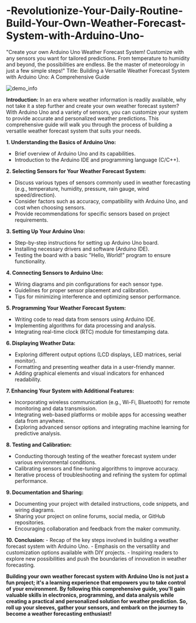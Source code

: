 # -Revolutionize-Your-Daily-Routine-Build-Your-Own-Weather-Forecast-System-with-Arduino-Uno-
"Create your own Arduino Uno Weather Forecast System! Customize with any sensors you want for tailored predictions. From temperature to humidity and beyond, the possibilities are endless. Be the master of meteorology in just a few simple steps!"
Title: Building a Versatile Weather Forecast System with Arduino Uno: A Comprehensive Guide

![demo_info](https://github.com/krishna1000101/-Revolutionize-Your-Daily-Routine-Build-Your-Own-Weather-Forecast-System-with-Arduino-Uno-/assets/121123413/487fc4dc-e5bb-439a-b7e2-6781906a6159)

**Introduction:**
In an era where weather information is readily available, why not take it a step further and create your own weather forecast system? With Arduino Uno and a variety of sensors, you can customize your system to provide accurate and personalized weather predictions. This comprehensive guide will walk you through the process of building a versatile weather forecast system that suits your needs.

**1. Understanding the Basics of Arduino Uno:** 
   - Brief overview of Arduino Uno and its capabilities.
   - Introduction to the Arduino IDE and programming language (C/C++).
 
**2. Selecting Sensors for Your Weather Forecast System:**
   - Discuss various types of sensors commonly used in weather forecasting (e.g., temperature, humidity, pressure, rain gauge, wind speed/direction).
   - Consider factors such as accuracy, compatibility with Arduino Uno, and cost when choosing sensors.
   - Provide recommendations for specific sensors based on project requirements.

**3. Setting Up Your Arduino Uno:**
   - Step-by-step instructions for setting up Arduino Uno board.
   - Installing necessary drivers and software (Arduino IDE).
   - Testing the board with a basic "Hello, World!" program to ensure functionality.

**4. Connecting Sensors to Arduino Uno:**
   - Wiring diagrams and pin configurations for each sensor type.
   - Guidelines for proper sensor placement and calibration.
   - Tips for minimizing interference and optimizing sensor performance.

**5. Programming Your Weather Forecast System:**
   - Writing code to read data from sensors using Arduino IDE.
   - Implementing algorithms for data processing and analysis.
   - Integrating real-time clock (RTC) module for timestamping data.

**6. Displaying Weather Data:**
   - Exploring different output options (LCD displays, LED matrices, serial monitor).
   - Formatting and presenting weather data in a user-friendly manner.
   - Adding graphical elements and visual indicators for enhanced readability.

**7. Enhancing Your System with Additional Features:** 
   - Incorporating wireless communication (e.g., Wi-Fi, Bluetooth) for remote monitoring and data transmission.
   - Integrating web-based platforms or mobile apps for accessing weather data from anywhere.
   - Exploring advanced sensor options and integrating machine learning for predictive analysis.

**8. Testing and Calibration:**
   - Conducting thorough testing of the weather forecast system under various environmental conditions.
   - Calibrating sensors and fine-tuning algorithms to improve accuracy.
   - Iterative process of troubleshooting and refining the system for optimal performance.

**9. Documentation and Sharing:**
   - Documenting your project with detailed instructions, code snippets, and wiring diagrams.
   - Sharing your project on online forums, social media, or GitHub repositories.
   - Encouraging collaboration and feedback from the maker community.

**10. Conclusion:**
    - Recap of the key steps involved in building a weather forecast system with Arduino Uno.
    - Emphasis on the versatility and customization options available with DIY projects.
    - Inspiring readers to explore new possibilities and push the boundaries of innovation in weather forecasting.

**Building your own weather forecast system with Arduino Uno is not just a fun project; it's a learning experience that empowers you to take control of your environment. By following this comprehensive guide, you'll gain valuable skills in electronics, programming, and data analysis while creating a practical and personalized solution for weather prediction. So, roll up your sleeves, gather your sensors, and embark on the journey to become a weather forecasting enthusiast!**

